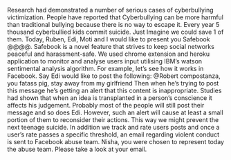 Research had demonstrated a number of serious cases of cyberbullying victimization.
People have reported that Cyberbullying can be more harmful than traditional bullying because there is no way to escape it.
Every year 5 thousand cyberbullied kids commit suicide. Just Imagine we could save 1 of them.
Today, Ruben, Edi, Moti and I would like to present you Safebook @@@@.
Safebook is a novel feature that strives to keep social networks peaceful and harassment-safe.
We used chrome extension and heroku application to monitor and analyse users input utilising IBM’s watson sentimental analysis algorithm.
For example, let’s see how it works in Facebook. Say Edi would like to post the following:
@Robert compostanza, you fatass pig, stay away from my girlfriend
Then when he’s trying to post this message he’s getting an alert that this content is inappropriate. 
Studies had shown that when an idea is transplanted in a person’s conscience it affects his judgement. Probably most of the people will still post their message and so does Edi. However, such an alert will cause at least a small portion of them to reconsider their actions.
This way we might prevent the next teenage suicide.
In addition we track and rate users posts and once a user’s rate passes a specific threshold, an email regarding violent conduct is sent to Facebook abuse team. Nisha, you were chosen to represent today the abuse team. Please take a look at your email.


